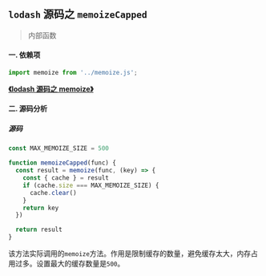 ## `lodash` 源码之 `memoizeCapped`

> 内部函数

#### 一. 依赖项

```js
import memoize from '../memoize.js';
```

**[《lodash 源码之 memoize》](../memoize.md)**

#### 二. 源码分析

##### 源码

```js
const MAX_MEMOIZE_SIZE = 500

function memoizeCapped(func) {
  const result = memoize(func, (key) => {
    const { cache } = result
    if (cache.size === MAX_MEMOIZE_SIZE) {
      cache.clear()
    }
    return key
  })

  return result
}
```
该方法实际调用的`memoize`方法。作用是限制缓存的数量，避免缓存太大，内存占用过多。设置最大的缓存数量是`500`。